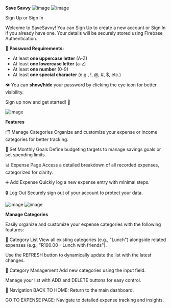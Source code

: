 **Save Savvy**
![image](https://github.com/user-attachments/assets/8873fa0d-8a2b-4aca-992f-988be95f294a) ![image](https://github.com/user-attachments/assets/b3253b8f-4fd3-4a10-bb02-c33e5bb977b3)

Sign Up or Sign In  

Welcome to SaveSavvy! You can Sign Up to create a new account or Sign In if you already have one. Your details will be securely stored using Firebase Authentication.  

🔐 **Password Requirements:**  
- At least **one uppercase letter** (A-Z)  
- At least **one lowercase letter** (a-z)  
- At least **one number** (0-9)  
- At least **one special character** (e.g., !, @, #, $, etc.)  

👁️ You can **show/hide** your password by clicking the eye icon for better visibility.  

Sign up now and get started! 🚀

![image](https://github.com/user-attachments/assets/fcfdea58-5d82-4655-bfd3-02319fd585b2) 

**Features**


🗂️ Manage Categories
Organize and customize your expense or income categories for better tracking.

🎯 Set Monthly Goals
Define budgeting targets to manage savings goals or set spending limits.

📊 Expense Page
Access a detailed breakdown of all recorded expenses, categorized for clarity.

➕ Add Expense
Quickly log a new expense entry with minimal steps.

🔒 Log Out
Securely sign out of your account to protect your data.





![image](https://github.com/user-attachments/assets/2c01fe7b-da23-49f4-8c71-f883ee4410a9)    ![image](https://github.com/user-attachments/assets/d12384fe-9121-4b9a-ab1e-5fe6baf2fac6)


**Manage Categories**


Easily organize and customize your expense categories with the following features:

🔹 Category List
View all existing categories (e.g., "Lunch") alongside related expenses (e.g., "R100.00 - Lunch with friends").

Use the REFRESH button to dynamically update the list with the latest changes.

🔹 Category Management
Add new categories using the input field.

Manage your list with ADD and DELETE buttons for easy control.

🔹 Navigation
BACK TO HOME: Return to the main dashboard.

GO TO EXPENSE PAGE: Navigate to detailed expense tracking and insights.

